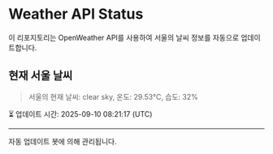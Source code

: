 
# Weather API Status

이 리포지토리는 OpenWeather API를 사용하여 서울의 날씨 정보를 자동으로 업데이트합니다.

## 현재 서울 날씨
> 서울의 현재 날씨: clear sky, 온도: 29.53°C, 습도: 32%

⏳ 업데이트 시간: 2025-09-10 08:21:17 (UTC)

---
자동 업데이트 봇에 의해 관리됩니다.
